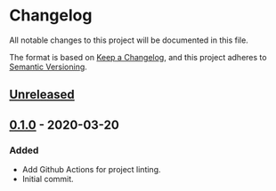 # Changelog

All notable changes to this project will be documented in this file.

The format is based on [Keep a Changelog](https://keepachangelog.com/en/1.0.0/),
and this project adheres to [Semantic Versioning](https://semver.org/spec/v2.0.0.html).

## [Unreleased]

## [0.1.0] - 2020-03-20

### Added

- Add Github Actions for project linting.
- Initial commit.

[unreleased]: https://github.com/CoffeeAndCode/terraform-aws-vendor-access/compare/v0.1.0...HEAD
[0.1.0]: https://github.com/CoffeeAndCode/terraform-aws-vendor-access/releases/tag/v0.1.0
